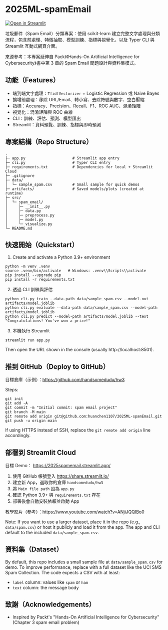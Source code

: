 # 2025ML-spamEmail

[![Open in Streamlit](https://static.streamlit.io/badges/streamlit_badge_black_white.svg)](https://2025spamemail.streamlit.app/)

垃圾郵件（Spam Email）分類專案：使用 scikit-learn 建立完整文字處理與分類流程，包含前處理、特徵抽取、模型訓練、指標與視覺化，以及 Typer CLI 與 Streamlit 互動式網頁介面。

來源參考：本專案延伸自 Packt《Hands-On Artificial Intelligence for Cybersecurity》書中第 3 章的 Spam Email 問題設計與資料集模式。

## 功能（Features）

- 端到端文字處理：`TfidfVectorizer` + Logistic Regression 或 Naive Bayes
- 擴增前處理：移除 URL/Email、轉小寫、去除符號與數字、空白壓縮
- 指標：Accuracy、Precision、Recall、F1、ROC AUC、混淆矩陣
- 視覺化：混淆矩陣與 ROC 曲線
- CLI：訓練、評估、預測、模型匯出
- Streamlit：資料預覽、訓練、指標與即時預測

## 專案結構（Repo Structure）

```
.
├─ app.py                     # Streamlit app entry
├─ cli.py                     # Typer CLI entry
├─ requirements.txt           # Dependencies for local + Streamlit Cloud
├─ .gitignore
├─ data/
│  └─ sample_spam.csv         # Small sample for quick demos
├─ artifacts/                 # Saved models/plots (created at runtime)
├─ src/
│  └─ spam_email/
│     ├─ __init__.py
│     ├─ data.py
│     ├─ preprocess.py
│     ├─ model.py
│     └─ visualize.py
└─ README.md
```

## 快速開始（Quickstart）

1) Create and activate a Python 3.9+ environment

```
python -m venv .venv
source .venv/bin/activate   # Windows: .venv\\Scripts\\activate
pip install --upgrade pip
pip install -r requirements.txt
```

2) 透過 CLI 訓練與評估

```
python cli.py train --data-path data/sample_spam.csv --model-out artifacts/model.joblib
python cli.py evaluate --data-path data/sample_spam.csv --model-path artifacts/model.joblib
python cli.py predict --model-path artifacts/model.joblib --text "Congratulations! You've won a prize!"
```

3) 本機執行 Streamlit

```
streamlit run app.py
```

Then open the URL shown in the console (usually http://localhost:8501).

## 推到 GitHub（Deploy to GitHub）

目標倉庫（示例）：https://github.com/handsomedudu/hw3

Steps:

```
git init
git add -A
git commit -m "Initial commit: spam email project"
git branch -M main
git remote add origin git@github.com:huanchen1107/2025ML-spamEmail.git
git push -u origin main
```

If using HTTPS instead of SSH, replace the `git remote add origin` line accordingly.

## 部署到 Streamlit Cloud

目標 Demo： https://2025spamemail.streamlit.app/

1) 使用 GitHub 帳號登入 https://share.streamlit.io/
2) 建立新 App，選取你的倉庫 `handsomedudu/hw3`
3) 將 `Main file path` 設為 `app.py`
4) 確認 Python 3.9+ 與 `requirements.txt` 存在
5) 部署後會自動安裝依賴並啟動 App

教學影片（參考）：https://www.youtube.com/watch?v=ANjiJQQIBo0

Note: If you want to use a larger dataset, place it in the repo (e.g., `data/spam.csv`) or host it publicly and load it from the app. The app and CLI default to the included `data/sample_spam.csv`.

## 資料集（Dataset）

By default, this repo includes a small sample file at `data/sample_spam.csv` for demo. To improve performance, replace with a full dataset like the UCI SMS Spam Collection. The code expects a CSV with at least:

- `label` column: values like `spam` or `ham`
- `text` column: the message body

## 致謝（Acknowledgements）

- Inspired by Packt's "Hands-On Artificial Intelligence for Cybersecurity" (Chapter 3 spam email problem)
